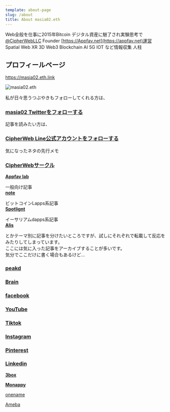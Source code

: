 ```yaml
---
template: about-page
slug: /about
title: About masia02.eth
---
```

Web全般を仕事に2015年Bitcoin デジタル資産に魅了され実験思考で [@CipherWebLLC](https://twitter.com/CipherWebLLC) Founder [https://Appfav.net](https://appfav.net)運営 Spatial Web XR 3D Web3 Blockchain AI 5G IOT など情報収集 人柱 

## プロフィールページ

<https://masia02.eth.link>

![masia02.eth](/assets/aa_unsrzlvsf.jpg "masia02.eth")

私が日々思うつぶやきもフォローしてくれる方は、

### **[masia02 Twitterをフォローする](https://twitter.com/masia02)**

記事を読みたい方は、

### [CipherWeb Line公式アカウントをフォローする](https://lin.ee/C11BGoW)

気になったネタの先行メモ

### [CipherWebサークル](https://note.com/masia02/circle)

**[Appfav lab](https://discord.gg/y42Z8A)**

一般向け記事\
**[note](https://note.com/masia02)** 

ビットコインLapps系記事\
**[Spotlignt](https://spotlight.soy/mypage?user_id=122)**

イーサリアムdapps系記事\
**[Alis](https://alis.to/users/masia02)**

とかテーマ別に記事を分けたいところですが、試しにそれぞれで転載して反応をみたりしてしまっています。\
ここには気に入った記事をアーカイブすることが多いです。\
気分でここだけに書く場合もあるけど…

### [peakd](https://peakd.com/@masia02)

### [Brain](https://brain-market.com/u/masia02)

### [facebook](https://www.facebook.com/masia02)

### [YouTube](https://www.youtube.com/user/masia02)

### [Tiktok](https://www.tiktok.com/@masia02)

### [Instagram](https://www.instagram.com/masia02/)

### [Pinterest](https://www.pinterest.jp/masia02/)[](https://www.pinterest.jp/masia02/)

### [Linkedin](https://www.linkedin.com/in/masia02/)

**[3box](https://3box.io/0x4D859268820330cCBF721Dc263C3F516F4971B3B/wall)**

**[Monappy](https://monappy.jp/u/masia02)**

[onename](https://onename.com/masia02)

[Ameba](https://profile.ameba.jp/ameba/masia02)